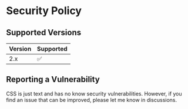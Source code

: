 # Security Policy

## Supported Versions

| Version | Supported          |
| ------- | ------------------ |
| 2.x     | :white_check_mark: |


## Reporting a Vulnerability

CSS is just text and has no know security vulnerabilities. However, if you find an issue that can be improved, please let me know in discussions.
